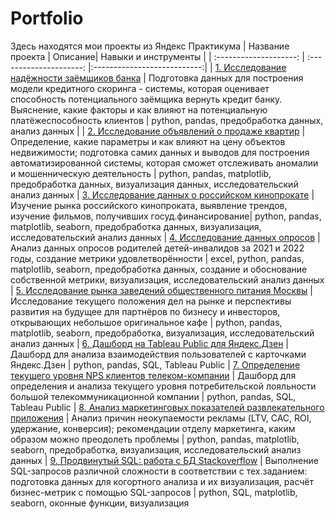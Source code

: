 # Portfolio
Здесь находятся мои проекты из Яндекс Практикума
| Название проекта | Описание| Навыки и инструменты |
| :--------------------: | :---------------------: |:---------------------------:|
| [1. Исследование надёжности заёмщиков банка](https://github.com/Malakhova-Natalya/Portfolio/tree/main/bank_project "1. Исследование надёжности заёмщиков банка") | Подготовка данных для построения модели кредитного скоринга - системы, которая оценивает способность потенциального заёмщика вернуть кредит банку. Выяснение, какие факторы и как влияют на потенциальную платёжеспособность клиентов | python, pandas, предобработка данных, анализ данных |
| [2. Исследование объявлений о продаже квартир](https://github.com/Malakhova-Natalya/Portfolio/tree/main/real_estate_project "2. Исследование объявлений о продаже квартир") | Определение, какие параметры и как влияют на цену объектов недвижимости; подготовка самих данных и выводов для построения автоматизированной системы, которая сможет отслеживать аномалии и мошенническую деятельность | python, pandas, matplotlib, предобработка данных, визуализация данных, исследовательский анализ данных
| [3. Исследование данных о российском кинопрокате](https://github.com/Malakhova-Natalya/Portfolio/tree/main/movie_project "3. Исследование данных о российском кинопрокате") | Изучение рынка российского кинопроката, выявление трендов, изучение фильмов, получивших госуд.финансирование| python, pandas, matplotlib, seaborn, предобработка данных, визуализация, исследовательский анализ данных
| [4. Исследование данных опросов](https://github.com/Malakhova-Natalya/Portfolio/tree/main/survey_project "4. Исследование данных опросов") | Анализ данных опросов родителей детей-инвалидов за 2021 и 2022 годы, создание метрики удовлетворённости | excel, python, pandas, matplotlib, seaborn, предобработка данных, создание и обоснование собственной метрики, визуализация, исследовательский анализ данных
| [5. Исследование рынка заведений общественного питания Москвы](https://github.com/Malakhova-Natalya/Portfolio/tree/main/rest_project "5. Исследование рынка заведений общественного питания Москвы") | Исследование текущего положения дел на рынке и перспективы развития на будущее для партнёров по бизнесу и инвесторов, открывающих небольшое оригинальное кафе | python, pandas, matplotlib, seaborn, предобработка, визуализация, исследовательский анализ данных
| [6. Дашборд на Tableau Public для Яндекс.Дзен](https://github.com/Malakhova-Natalya/Portfolio/tree/main/dashboard_yandex_zen "6. Дашборд на Tableau Public для Яндекс.Дзен") | Дашборд для анализа взаимодействия пользователей с карточками Яндекс.Дзен | python, pandas, SQL, Tableau Public
| [7. Определение текущего уровня NPS клиентов телеком-компании](https://github.com/Malakhova-Natalya/Portfolio/tree/main/telecom_project "7. Определение текущего уровня NPS клиентов телеком-компании") | Дашборд для определения и анализа текущего уровня потребительской лояльности большой телекоммуникационной компании | python, pandas, SQL, Tableau Public
| [8. Анализ маркетинговых показателей развлекательного приложения](https://github.com/Malakhova-Natalya/Portfolio/tree/main/marketing_project "8. Анализ маркетинговых показателей развлекательного приложения") | Анализ причин неокупаемости рекламы (LTV, CAC, ROI, удержание, конверсия); рекомендации отделу маркетинга, каким образом можно преодолеть проблемы | python, pandas, matplotlib, seaborn, предобработка, визуализация, исследовательский анализ данных
| [9. Продвинутый SQL: работа с БД Stackoverflow](https://github.com/Malakhova-Natalya/Portfolio/tree/main/sql_project "9. Продвинутый SQL: работа с БД Stackoverflow") | Выполнение SQL-запросов различной сложности в соответствии с тех.заданием: подготовка данных для когортного анализа и их визуализация, расчёт бизнес-метрик с помощью SQL-запросов | python, SQL, matplotlib, seaborn, оконные функции, визуализация
